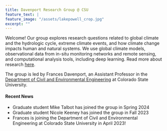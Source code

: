 ```yaml
---
title: Davenport Research Group @ CSU
feature_text: |
feature_image: "/assets/lakepowell_crop.jpg"
excerpt: ""
---
```


Welcome! Our group explores research questions related to global climate and the hydrologic cycle, extreme climate events, and how climate change impacts human and natural systems. We use global climate models, observational data from in-situ monitoring networks and remote sensing, and computational analysis tools, including deep learning. Read more about research [here](/research/).

The group is led by Frances Davenport, an Assistant Professor in the [Department of Civil and Environmental Engineering](https://www.engr.colostate.edu/ce/) at Colorado State University. 

#### Recent News
* Graduate student Mike Talbot has joined the group in Spring 2024
* Graduate student Nicole Keeney has joined the group in Fall 2023
* Frances is joining the Department of Civil and Environmental Engineering at Colorado State University in April 2023!
